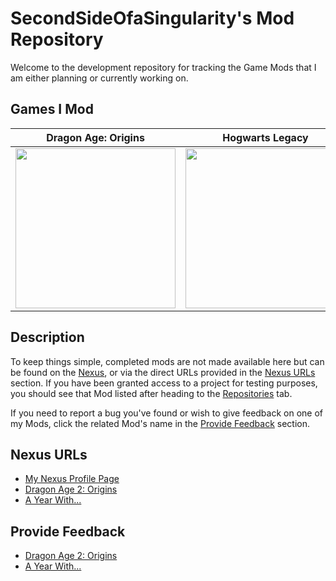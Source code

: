 
# SecondSideOfaSingularity's Mod Repository

Welcome to the development repository for tracking the Game Mods that I am either planning or currently working on.

## Games I Mod

| Dragon Age: Origins | Hogwarts Legacy |
| :-----------: | :-----------: |
| <a href="https://dragonage.fandom.com/wiki/Dragon_Age:_Origins"><img src="https://wallpaperset.com/w/full/8/a/c/33886.jpg" width="256" /></a> | <a href="https://dragonage.fandom.com/wiki/Dragon_Age:_Origins"><img src="https://th.bing.com/th/id/OIP.DC1uvTi0z0k1-3up1KvmXgAAAA?rs=1&pid=ImgDetMain" width="256" /></a> |

## Description

To keep things simple, completed mods are not made available here but can be found on the [Nexus](https://www.nexusmods.com/), or via the direct URLs provided in the [Nexus URLs](#nexus-urls) section. If you have been granted access to a project for testing purposes, you should see that Mod listed after heading to the [Repositories](https://github.com/orgs/SecondSideOfaSingularity/repositories) tab.

If you need to report a bug you've found or wish to give feedback on one of my Mods, click the related Mod's name in the [Provide Feedback](#provide-feedback) section.

## Nexus URLs

- [My Nexus Profile Page](https://www.nexusmods.com/users/114285913)
- [Dragon Age 2: Origins](https://www.nexusmods.com/dragonage/mods/5709)
- [A Year With...](https://www.nexusmods.com/dragonage/mods/5666)

## Provide Feedback

- [Dragon Age 2: Origins]()
- [A Year With...]()
